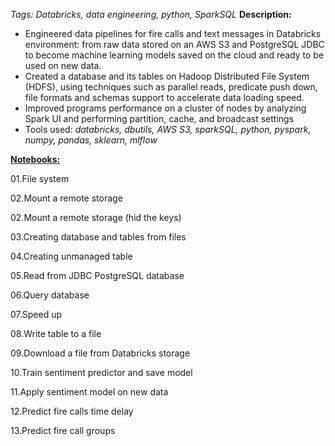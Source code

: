 *Tags: Databricks, data engineering, python, SparkSQL*
**Description:**
- Engineered data pipelines for fire calls and text messages in Databricks environment: from raw data stored on an AWS S3 and PostgreSQL JDBC to become machine learning models saved on the cloud and ready to be used on new data.
- Created a database and its tables on Hadoop Distributed File System (HDFS), using techniques such as parallel reads, predicate push down, file formats and schemas support to accelerate data loading speed. 
- Improved programs performance on a cluster of nodes by analyzing Spark UI and performing partition, cache, and broadcast settings
- Tools used: *databricks, dbutils, AWS S3, sparkSQL, python, pyspark, numpy, pandas, sklearn, mlflow*

[**Notebooks:**](https://cmn0705.github.io/Data_Engineering_with_Databricks/#01.File%20system.html)

01.File system

02.Mount a remote storage

02.Mount a remote storage (hid the keys)

03.Creating database and tables from files

04.Creating unmanaged table

05.Read from JDBC PostgreSQL database

06.Query database

07.Speed up

08.Write table to a file

09.Download a file from Databricks storage

10.Train sentiment predictor and save model

11.Apply sentiment model on new data

12.Predict fire calls time delay

13.Predict fire call groups